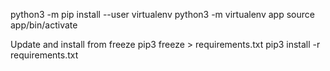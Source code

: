 python3 -m pip install --user virtualenv
python3 -m virtualenv app
source app/bin/activate

Update and install from freeze
pip3 freeze > requirements.txt
pip3 install -r requirements.txt
